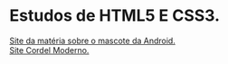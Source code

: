 # Estudos de HTML5 E CSS3.

<a href= "https://miguelreism.github.io/projeto-android/" target="_blank">Site da matéria sobre o mascote da Android.</a> <br>
<a href= "https://miguelreism.github.io/projeto-cordel/" target="_blank">Site Cordel Moderno.</a>

